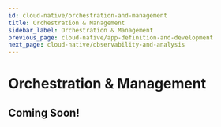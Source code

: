 ```yaml
---
id: cloud-native/orchestration-and-management
title: Orchestration & Management
sidebar_label: Orchestration & Management
previous_page: cloud-native/app-definition-and-development
next_page: cloud-native/observability-and-analysis
---
```


# Orchestration & Management

## Coming Soon!